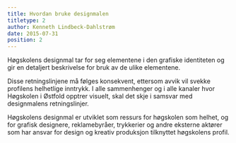 ```yaml
---
title: Hvordan bruke designmalen
titletype: 2
author: Kenneth Lindbeck-Dahlstrøm
date: 2015-07-31
position: 2
---
```

Høgskolens designmal tar for seg elementene i den grafiske identiteten og gir en detaljert beskrivelse for bruk av de ulike elementene.

Disse retningslinjene må følges konsekvent, ettersom avvik vil svekke profilens helhetlige inntrykk. I alle sammenhenger og i alle kanaler hvor Høgskolen i Østfold opptrer visuelt, skal det skje i samsvar med designmalens retningslinjer.

Høgskolens designmal er utviklet som ressurs for høgskolen som helhet, og for grafisk designere, reklamebyråer, trykkerier og andre eksterne aktører som har ansvar for design og kreativ produksjon tilknyttet høgskolens profil.
